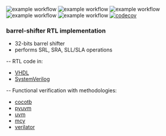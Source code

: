 ![example workflow](https://github.com/npatsiatzis/barrel_shifter/actions/workflows/main.yml/badge.svg)
![example workflow](https://github.com/npatsiatzis/barrel_shifter/actions/workflows/coverage.yml/badge.svg)
![example workflow](https://github.com/npatsiatzis/barrel_shifter/actions/workflows/regression_pyuvm.yml/badge.svg)
![example workflow](https://github.com/npatsiatzis/barrel_shifter/actions/workflows/formal.yml/badge.svg)
![example workflow](https://github.com/npatsiatzis/barrel_shifter/actions/workflows/verilator_regression.yml/badge.svg)
[![codecov](https://codecov.io/gh/npatsiatzis/barrel_shifter/graph/badge.svg?token=U5KUC9W346)](https://codecov.io/gh/npatsiatzis/barrel_shifter)

### barrel-shifter RTL implementation


- 32-bits barrel shifter
- performs SRL, SRA, SLL/SLA operations

-- RTL code in:
- [VHDL](https://github.com/npatsiatzis/barrel_shifter/tree/main/rtl/VHDL)
- [SystemVerilog](https://github.com/npatsiatzis/barrel_shifter/tree/main/rtl/SystemVerilog)

-- Functional verification with methodologies:
- [cocotb](https://github.com/npatsiatzis/barrel_shifter/tree/main/cocotb_sim)
- [pyuvm](https://github.com/npatsiatzis/barrel_shifter/tree/main/pyuvm_sim)
- [uvm](https://github.com/npatsiatzis/barrel_shifter/tree/main/uvm_sim)
- [mcy](https://github.com/npatsiatzis/barrel_shifter/tree/main/mcy_sim)
- [verilator](https://github.com/npatsiatzis/barrel_shifter/tree/main/verilator_sim)


